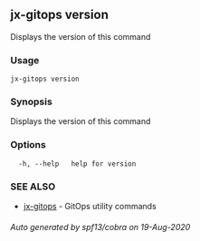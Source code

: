 ## jx-gitops version

Displays the version of this command

### Usage

```
jx-gitops version
```

### Synopsis

Displays the version of this command

### Options

```
  -h, --help   help for version
```

### SEE ALSO

* [jx-gitops](jx-gitops.md)	 - GitOps utility commands

###### Auto generated by spf13/cobra on 19-Aug-2020

